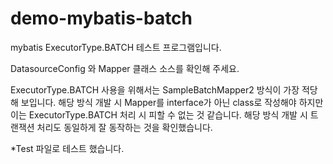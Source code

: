 # demo-mybatis-batch
mybatis ExecutorType.BATCH 테스트 프로그램입니다.

DatasourceConfig 와 Mapper 클래스 소스를 확인해 주세요.

ExecutorType.BATCH 사용을 위해서는 SampleBatchMapper2 방식이 가장 적당해 보입니다.
해당 방식 개발 시 Mapper를 interface가 아닌 class로 작성해야 하지만 이는 ExecutorType.BATCH 처리 시 피할 수 없는 것 같습니다.
해당 방식 개발 시 트랜잭션 처리도 동일하게 잘 동작하는 것을 확인했습니다.

*Test 파일로 테스트 했습니다.
